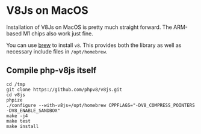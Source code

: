 V8Js on MacOS
=============

Installation of V8Js on MacOS is pretty much straight forward.
The ARM-based M1 chips also work just fine.

You can use [brew](https://brew.sh) to install `v8`.  This provides
both the library as well as necessary include files in `/opt/homebrew`.


Compile php-v8js itself
-----------------------

```
cd /tmp
git clone https://github.com/phpv8/v8js.git
cd v8js
phpize
./configure --with-v8js=/opt/homebrew CPPFLAGS="-DV8_COMPRESS_POINTERS -DV8_ENABLE_SANDBOX"
make -j4
make test
make install
```
